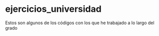 # ejercicios_universidad
Estos son algunos de los códigos con los que he trabajado a lo largo del grado
